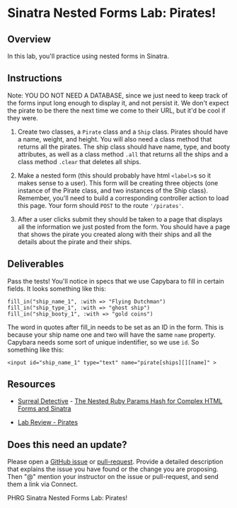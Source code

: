 # Sinatra Nested Forms Lab: Pirates!

## Overview

In this lab, you'll practice using nested forms in Sinatra.

## Instructions

Note: YOU DO NOT NEED A DATABASE, since we just need to keep track of the forms input long enough to display it, and not persist it.  We don't expect the pirate to be there the next time we come to their URL, but it'd be cool if they were.

1. Create two classes, a `Pirate` class and a `Ship` class. Pirates should have a name, weight, and height. You will also need a class method that returns all the pirates. The ship class should have name, type, and booty attributes, as well as a class method `.all` that returns all the ships and a class method `.clear` that deletes all ships.

2. Make a nested form (this should probably have html `<label>`s so it makes sense to a user). This form will be creating three objects (one instance of the Pirate class, and two instances of the Ship class). Remember, you'll need to build a corresponding controller action to load this page. Your form should `POST` to the route `'/pirates'`.

3. After a user clicks submit they should be taken to a page that displays all the information we just posted from the form.  You should have a page that shows the pirate you created along with their ships and all the details about the pirate and their ships.

## Deliverables

Pass the tests! You'll notice in specs that we use Capybara to fill in certain fields. It looks something like this:

```
fill_in("ship_name_1", :with => "Flying Dutchman")
fill_in("ship_type_1", :with => "ghost ship")
fill_in("ship_booty_1", :with => "gold coins")
```

The word in quotes after fill_in needs to be set as an ID in the form. This is because your ship name one and two will have the same `name` property. Capybara needs some sort of unique indentifier, so we use `id`. So something like this:

```
<input id="ship_name_1" type="text" name="pirate[ships][][name]" >
```

## Resources
* [Surreal Detective](http://surrealdetective.github.io/) - [The Nested Ruby Params Hash for Complex HTML Forms and Sinatra](http://surrealdetective.github.io/blog/2013/07/01/the-nested-ruby-params-hash-for-complex-html-forms-and-sinatra/)

* [Lab Review - Pirates](https://www.youtube.com/watch?v=kgHN11dQ3H0)

## Does this need an update?

Please open a [GitHub issue](https://github.com/learn-co-curriculum/phrg-sinatra-nested-forms/issues) or [pull-request](https://github.com/learn-co-curriculum/phrg-sinatra-nested-forms/pulls). Provide a detailed description that explains the issue you have found or the change you are proposing. Then "@" mention your instructor on the issue or pull-request, and send them a link via Connect. 

<p data-visibility='hidden'>PHRG Sinatra Nested Forms Lab: Pirates!</p>
